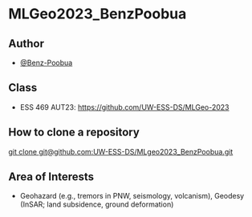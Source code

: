 # MLGeo2023_BenzPoobua

## Author

- [@Benz-Poobua](https://www.github.com/Benz-Poobua)


## Class

- ESS 469 AUT23: https://github.com/UW-ESS-DS/MLGeo-2023


## How to clone a repository

[git clone git@github.com:UW-ESS-DS/MLgeo2023_BenzPoobua.git](https://github.com/UW-ESS-DS/MLGeo2023_BenzPoobua.git)


## Area of Interests

- Geohazard (e.g., tremors in PNW, seismology, volcanism), Geodesy (InSAR; land subsidence, ground deformation)



